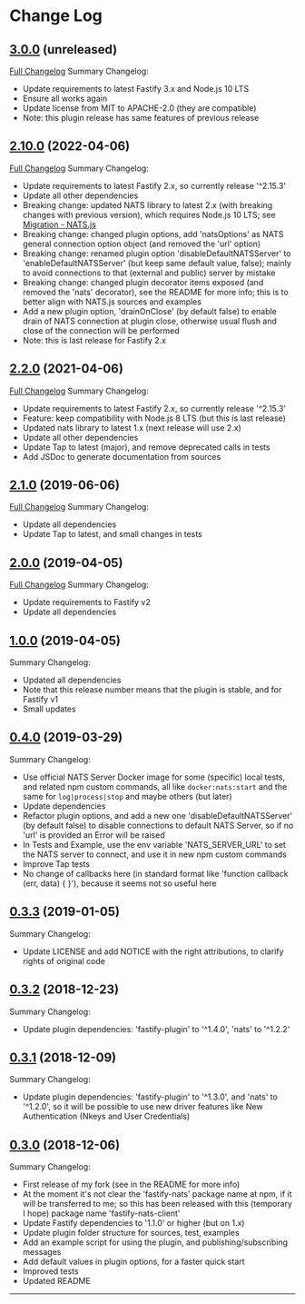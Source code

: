 # Change Log

## [3.0.0](https://github.com/smartiniOnGitHub/fastify-nats-client/releases/tag/3.0.0) (unreleased)
[Full Changelog](https://github.com/smartiniOnGitHub/fastify-nats-client/compare/2.10.0...3.0.0)
Summary Changelog:
- Update requirements to latest Fastify 3.x and Node.js 10 LTS
- Ensure all works again
- Update license from MIT to APACHE-2.0 (they are compatible)
- Note: this plugin release has same features of previous release

## [2.10.0](https://github.com/smartiniOnGitHub/fastify-nats-client/releases/tag/2.10.0) (2022-04-06)
[Full Changelog](https://github.com/smartiniOnGitHub/fastify-nats-client/compare/2.2.0...2.10.0)
Summary Changelog:
- Update requirements to latest Fastify 2.x, so currently release '^2.15.3'
- Update all other dependencies
- Breaking change: updated NATS library to latest 2.x 
  (with breaking changes with previous version), which requires Node.js 10 LTS; 
  see [Migration - NATS.js](https://github.com/nats-io/nats.js/blob/main/migration.md)
- Breaking change: changed plugin options, add 'natsOptions' as NATS general 
  connection option object (and removed the 'url' option)
- Breaking change: renamed plugin option 'disableDefaultNATSServer' to
  'enableDefaultNATSServer' (but keep same default value, false); 
  mainly to avoid connections to that (external and public) server
  by mistake
- Breaking change: changed plugin decorator items exposed
  (and removed the 'nats' decorator), see the README for more info; 
  this is to better align with NATS.js sources and examples
- Add a new plugin option, 'drainOnClose' (by default false) 
  to enable drain of NATS connection at plugin close, 
  otherwise usual flush and close of the connection will be performed
- Note: this is last release for Fastify 2.x

## [2.2.0](https://github.com/smartiniOnGitHub/fastify-nats-client/releases/tag/2.2.0) (2021-04-06)
[Full Changelog](https://github.com/smartiniOnGitHub/fastify-nats-client/compare/2.1.0...2.2.0)
Summary Changelog:
- Update requirements to latest Fastify 2.x, so currently release '^2.15.3'
- Feature: keep compatibility with Node.js 8 LTS (but this is last release)
- Updated nats library to latest 1.x (next release will use 2.x)
- Update all other dependencies
- Update Tap to latest (major), and remove deprecated calls in tests
- Add JSDoc to generate documentation from sources

## [2.1.0](https://github.com/smartiniOnGitHub/fastify-nats-client/releases/tag/2.1.0) (2019-06-06)
[Full Changelog](https://github.com/smartiniOnGitHub/fastify-nats-client/compare/2.0.0...2.1.0)
Summary Changelog:
- Update all dependencies
- Update Tap to latest, and small changes in tests

## [2.0.0](https://github.com/smartiniOnGitHub/fastify-nats-client/releases/tag/2.0.0) (2019-04-05)
[Full Changelog](https://github.com/smartiniOnGitHub/fastify-nats-client/compare/1.0.0...2.0.0)
Summary Changelog:
- Update requirements to Fastify v2
- Update all dependencies

## [1.0.0](https://github.com/smartiniOnGitHub/fastify-nats-client/releases/tag/1.0.0) (2019-04-05)
Summary Changelog:
- Updated all dependencies
- Note that this release number means that the plugin is stable, 
  and for Fastify v1
- Small updates

## [0.4.0](https://github.com/smartiniOnGitHub/fastify-nats-client/releases/tag/0.4.0) (2019-03-29)
Summary Changelog:
- Use official NATS Server Docker image for some (specific) local tests, 
  and related npm custom commands, all like `docker:nats:start` 
  and the same for `log|process|stop` and maybe others (but later)
- Update dependencies
- Refactor plugin options, and add a new one 'disableDefaultNATSServer' 
  (by default false) to disable connections to default NATS Server, 
  so if no 'url' is provided an Error will be raised
- In Tests and Example, use the env variable 'NATS_SERVER_URL' 
  to set the NATS server to connect, and use it in new npm custom commands
- Improve Tap tests
- No change of callbacks here (in standard format like 
  'function callback (err, data) { }'), because it seems not so useful here

## [0.3.3](https://github.com/smartiniOnGitHub/fastify-nats-client/releases/tag/0.3.3) (2019-01-05)
Summary Changelog:
- Update LICENSE and add NOTICE with the right attributions, 
  to clarify rights of original code

## [0.3.2](https://github.com/smartiniOnGitHub/fastify-nats-client/releases/tag/0.3.2) (2018-12-23)
Summary Changelog:
- Update plugin dependencies: 'fastify-plugin' to '^1.4.0', 'nats' to '^1.2.2'

## [0.3.1](https://github.com/smartiniOnGitHub/fastify-nats-client/releases/tag/0.3.1) (2018-12-09)
Summary Changelog:
- Update plugin dependencies: 'fastify-plugin' to '^1.3.0', 
  and 'nats' to '^1.2.0', so it will be possible to use new driver features 
  like New Authentication (Nkeys and User Credentials)

## [0.3.0](https://github.com/smartiniOnGitHub/fastify-nats-client/releases/tag/0.3.0) (2018-12-06)
Summary Changelog:
- First release of my fork (see in the README for more info)
- At the moment it's not clear the 'fastify-nats' package name at npm, if it will be transferred to me; 
  so this has been released with this (temporary I hope) package name 'fastify-nats-client'
- Update Fastify dependencies to '1.1.0' or higher (but on 1.x)
- Update plugin folder structure for sources, test, examples
- Add an example script for using the plugin, and publishing/subscribing messages
- Add default values in plugin options, for a faster quick start
- Improved tests
- Updated README


----
